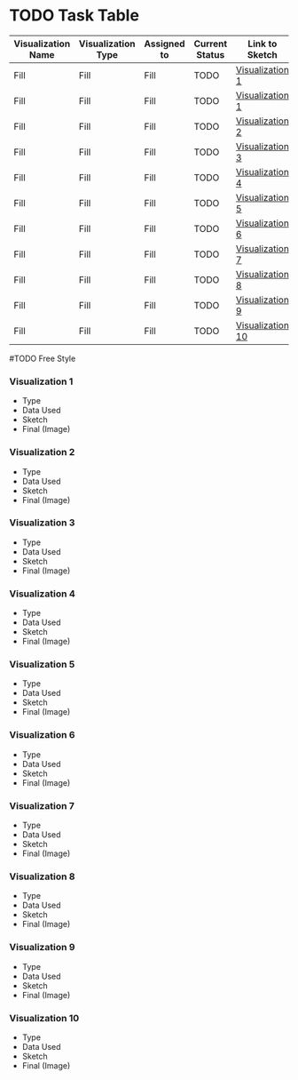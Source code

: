 # TODO Task Table
| Visualization Name| Visualization Type | Assigned to   | Current Status | Link to Sketch | Finished | 
|----------------|---------------|---------------|----------------|-----------|-------------|
| Fill | Fill | Fill  | TODO   |  [Visualization 1](#visualization-1) | <li> [ ] </li>  |
| Fill | Fill | Fill  | TODO   |  [Visualization 1](#visualization-1) | <li> [ ] </li>  |
| Fill | Fill | Fill  | TODO   |  [Visualization 2](#visualization-2) | <li> [ ] </li>  |
| Fill | Fill | Fill  | TODO   |  [Visualization 3](#visualization-3) | <li> [ ] </li>  |
| Fill | Fill | Fill  | TODO   |  [Visualization 4](#visualization-4) | <li> [ ] </li>  |
| Fill | Fill | Fill  | TODO   |  [Visualization 5](#visualization-5) | <li> [ ] </li>  |
| Fill | Fill | Fill  | TODO   |  [Visualization 6](#visualization-6) | <li> [ ] </li>  |
| Fill | Fill | Fill  | TODO   |  [Visualization 7](#visualization-7) | <li> [ ] </li>  |
| Fill | Fill | Fill  | TODO   |  [Visualization 8](#visualization-8) | <li> [ ] </li>  |
| Fill | Fill | Fill  | TODO   |  [Visualization 9](#visualization-9) | <li> [ ] </li>  |
| Fill | Fill | Fill  | TODO   |  [Visualization 10](#visualization-10) | <li> [ ] </li>  |

#TODO Free Style

### Visualization 1
* Type
* Data Used
* Sketch
* Final (Image)

### Visualization 2
* Type
* Data Used
* Sketch
* Final (Image)

### Visualization 3
* Type
* Data Used
* Sketch
* Final (Image)

### Visualization 4
* Type
* Data Used
* Sketch
* Final (Image)

### Visualization 5
* Type
* Data Used
* Sketch
* Final (Image)

### Visualization 6
* Type
* Data Used
* Sketch
* Final (Image)

### Visualization 7
* Type
* Data Used
* Sketch
* Final (Image)

### Visualization 8
* Type
* Data Used
* Sketch
* Final (Image)

### Visualization 9
* Type
* Data Used
* Sketch
* Final (Image)

### Visualization 10
* Type
* Data Used
* Sketch
* Final (Image)
